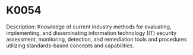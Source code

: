 # K0054
Description: Knowledge of current industry methods for evaluating, implementing, and disseminating information technology (IT) security assessment, monitoring, detection, and remediation tools and procedures utilizing standards-based concepts and capabilities.
